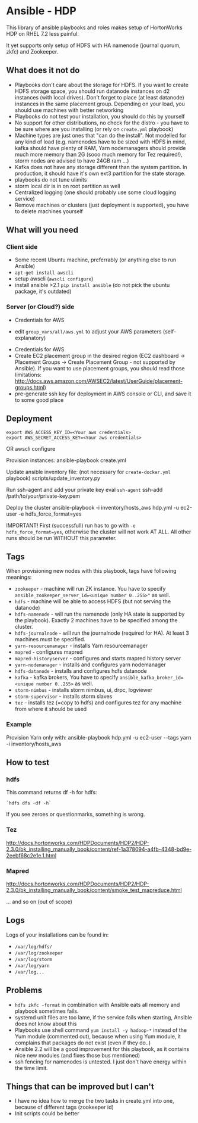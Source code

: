 # Ansible - HDP

This library of ansible playbooks and roles makes setup of HortonWorks HDP on RHEL 7.2 less painful.

It yet supports only setup of HDFS with HA namenode (journal quorum, zkfc) and Zookeeper.

## What does it not do
* Playbooks don't care about the storage for HDFS. If you want to create HDFS storage space, you should run datanode instances on d2 instances (with local drives). Don't forget to place (at least datanode) instances in the same placement group. Depending on your load, you should use machines with better networking
* Playbooks do not test your installation, you should do this by yourself
* No support for other distributions, no check for the distro - you have to be sure where are you installing (or rely on `create.yml` playbook)
* Machine types are just ones that "can do the install". Not modelled for any kind of load (e.g. namenodes have to be sized with HDFS in mind, kafka should have plenty of RAM, Yarn nodemanagers should provide much more memory than 2G (sooo much memory for Tez required!), storm nodes are advised to have 24GB ram ...)
* Kafka does not have any storage different than the system partition. In production, it should have it's own ext3 partition for the state storage.
* playbooks do not tune ulimits
* storm local dir is in on root partition as well
* Centralized logging (one should probably use some cloud logging service)
* Remove machines or clusters (just deployment is supported), you have to delete machines yourself 

## What will you need

### Client side

- Some recent Ubuntu machine, preferrably (or anything else to run Ansible)
- `apt-get install awscli`
- setup awscli (`awscli configure`)
- install ansible >2.1 `pip install ansible` (do not pick the ubuntu package, it's outdated)

### Server (or Cloud?) side
* Credentials for AWS
- edit `group_vars/all/aws.yml` to adjust your AWS parameters (self-explanatory)
* Credentials for AWS
* Create EC2 placement group in the desired region (EC2 dashboard -> Placement Groups -> Create Placement Group - not supported by Ansible). If you want to use placement groups, you should read those limitations: http://docs.aws.amazon.com/AWSEC2/latest/UserGuide/placement-groups.html)
* pre-generate ssh key for deployment in AWS console or CLI, and save it to some good place

## Deployment

    export AWS_ACCESS_KEY_ID=<Your aws credentials>
    export AWS_SECRET_ACCESS_KEY=<Your aws credentials>
OR
    awscli configure

Provision instances:
    ansible-playbook create.yml

Update ansible inventory file: (not necessary for `create-docker.yml` playbook)
    scripts/update_inventory.py

Run ssh-agent and add your private key
    eval `ssh-agent`
    ssh-add /path/to/your/private-key.pem

Deploy the cluster
    ansible-playbook -i inventory/hosts_aws hdp.yml -u ec2-user -e hdfs_force_format=yes

IMPORTANT! First (successfull) run has to go with `-e hdfs_force_format=yes`, otherwise the cluster will not work AT ALL.
All other runs should be run WITHOUT this parameter.
 
## Tags

When provisioning new nodes with this playbook, tags have following meanings:
* `zookeeper` - machine will run ZK instance. You have to specify `ansible_zookeeper_server_id=<unique number 0..255>"` as well.
* `hdfs` - machine will be able to access HDFS (but not serving the datanode)
* `hdfs-namenode` - will run the namenode (only HA state is supported by the playbook). Exactly 2 machines have to be specified among the cluster.
* `hdfs-journalnode` - will run the journalnode (required for HA). At least 3 machines must be specified.
* `yarn-resourcemanager` - installs Yarn resourcemanager
* `mapred` - configures mapred
* `mapred-historyserver` - configures and starts mapred history server
* `yarn-nodemanager` - installs and configures yarn nodemanager
* `hdfs-datanode` - installs and configures hdfs datanode
* `kafka` - kafka brokers, You have to specify `ansible_kafka_broker_id=<unique number 0..255>` as well.
* `storm-nimbus` - installs storm nimbus, ui, drpc, logviewer
* `storm-supervisor` - installs storm slaves
* `tez` - installs tez (=copy to hdfs) and configures tez for any machine from where it should be used

### Example

Provision Yarn only with:
    ansible-playbook hdp.yml -u ec2-user --tags yarn -i inventory/hosts_aws

## How to test

### hdfs

This command returns df -h for hdfs:

    `hdfs dfs -df -h`

If you see zeroes or questionmarks, something is wrong.

### Tez

http://docs.hortonworks.com/HDPDocuments/HDP2/HDP-2.3.0/bk_installing_manually_book/content/ref-1a378094-a4fb-4348-bd9e-2eebf68c2e1e.1.html

### Mapred

http://docs.hortonworks.com/HDPDocuments/HDP2/HDP-2.3.0/bk_installing_manually_book/content/smoke_test_mapreduce.html

... and so on (out of scope)

## Logs

Logs of your installations can be found in:
* `/var/log/hdfs/`
* `/var/log/zookeeper`
* `/var/log/storm`
* `/var/log/yarn`
* `/var/log...`

## Problems
* `hdfs zkfc -format` in combination with Ansible eats all memory and playbook sometimes fails.
* systemd unit files are too lame, if the service fails when starting, Ansible does not know about this
* Playbooks use shell command `yum install -y hadoop-*` instead of the Yum module (commented out), because when using Yum module, it complains that packages do not exist (even if they do..)
* Ansible 2.2 will be a good improvement for this playbook, as it contains nice new modules (and fixes those bus mentioned)
* ssh fencing for namenodes is untested. I just don't have energy within the time limit.

## Things that can be improved but I can't
* I have no idea how to merge the two tasks in create.yml into one, because of different tags (zookeeper id)
* Init scripts could be better
